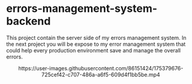 # errors-management-system-backend
This project contain the server side of my errors management system. 
In the next project you will be expose to my error management system that could help every production environment save and manage the overall errors.








<p align="center">
https://user-images.githubusercontent.com/86151424/175379676-725cef42-c707-486a-a6f5-609d4f1bb5be.mp4
</p>
